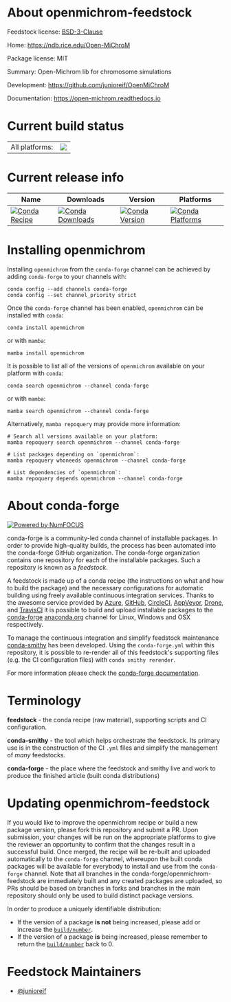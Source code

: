 About openmichrom-feedstock
===========================

Feedstock license: [BSD-3-Clause](https://github.com/conda-forge/openmichrom-feedstock/blob/main/LICENSE.txt)

Home: https://ndb.rice.edu/Open-MiChroM

Package license: MIT

Summary: Open-Michrom lib for chromosome simulations

Development: https://github.com/junioreif/OpenMiChroM

Documentation: https://open-michrom.readthedocs.io

Current build status
====================


<table><tr><td>All platforms:</td>
    <td>
      <a href="https://dev.azure.com/conda-forge/feedstock-builds/_build/latest?definitionId=13049&branchName=main">
        <img src="https://dev.azure.com/conda-forge/feedstock-builds/_apis/build/status/openmichrom-feedstock?branchName=main">
      </a>
    </td>
  </tr>
</table>

Current release info
====================

| Name | Downloads | Version | Platforms |
| --- | --- | --- | --- |
| [![Conda Recipe](https://img.shields.io/badge/recipe-openmichrom-green.svg)](https://anaconda.org/conda-forge/openmichrom) | [![Conda Downloads](https://img.shields.io/conda/dn/conda-forge/openmichrom.svg)](https://anaconda.org/conda-forge/openmichrom) | [![Conda Version](https://img.shields.io/conda/vn/conda-forge/openmichrom.svg)](https://anaconda.org/conda-forge/openmichrom) | [![Conda Platforms](https://img.shields.io/conda/pn/conda-forge/openmichrom.svg)](https://anaconda.org/conda-forge/openmichrom) |

Installing openmichrom
======================

Installing `openmichrom` from the `conda-forge` channel can be achieved by adding `conda-forge` to your channels with:

```
conda config --add channels conda-forge
conda config --set channel_priority strict
```

Once the `conda-forge` channel has been enabled, `openmichrom` can be installed with `conda`:

```
conda install openmichrom
```

or with `mamba`:

```
mamba install openmichrom
```

It is possible to list all of the versions of `openmichrom` available on your platform with `conda`:

```
conda search openmichrom --channel conda-forge
```

or with `mamba`:

```
mamba search openmichrom --channel conda-forge
```

Alternatively, `mamba repoquery` may provide more information:

```
# Search all versions available on your platform:
mamba repoquery search openmichrom --channel conda-forge

# List packages depending on `openmichrom`:
mamba repoquery whoneeds openmichrom --channel conda-forge

# List dependencies of `openmichrom`:
mamba repoquery depends openmichrom --channel conda-forge
```


About conda-forge
=================

[![Powered by
NumFOCUS](https://img.shields.io/badge/powered%20by-NumFOCUS-orange.svg?style=flat&colorA=E1523D&colorB=007D8A)](https://numfocus.org)

conda-forge is a community-led conda channel of installable packages.
In order to provide high-quality builds, the process has been automated into the
conda-forge GitHub organization. The conda-forge organization contains one repository
for each of the installable packages. Such a repository is known as a *feedstock*.

A feedstock is made up of a conda recipe (the instructions on what and how to build
the package) and the necessary configurations for automatic building using freely
available continuous integration services. Thanks to the awesome service provided by
[Azure](https://azure.microsoft.com/en-us/services/devops/), [GitHub](https://github.com/),
[CircleCI](https://circleci.com/), [AppVeyor](https://www.appveyor.com/),
[Drone](https://cloud.drone.io/welcome), and [TravisCI](https://travis-ci.com/)
it is possible to build and upload installable packages to the
[conda-forge](https://anaconda.org/conda-forge) [anaconda.org](https://anaconda.org/)
channel for Linux, Windows and OSX respectively.

To manage the continuous integration and simplify feedstock maintenance
[conda-smithy](https://github.com/conda-forge/conda-smithy) has been developed.
Using the ``conda-forge.yml`` within this repository, it is possible to re-render all of
this feedstock's supporting files (e.g. the CI configuration files) with ``conda smithy rerender``.

For more information please check the [conda-forge documentation](https://conda-forge.org/docs/).

Terminology
===========

**feedstock** - the conda recipe (raw material), supporting scripts and CI configuration.

**conda-smithy** - the tool which helps orchestrate the feedstock.
                   Its primary use is in the construction of the CI ``.yml`` files
                   and simplify the management of *many* feedstocks.

**conda-forge** - the place where the feedstock and smithy live and work to
                  produce the finished article (built conda distributions)


Updating openmichrom-feedstock
==============================

If you would like to improve the openmichrom recipe or build a new
package version, please fork this repository and submit a PR. Upon submission,
your changes will be run on the appropriate platforms to give the reviewer an
opportunity to confirm that the changes result in a successful build. Once
merged, the recipe will be re-built and uploaded automatically to the
`conda-forge` channel, whereupon the built conda packages will be available for
everybody to install and use from the `conda-forge` channel.
Note that all branches in the conda-forge/openmichrom-feedstock are
immediately built and any created packages are uploaded, so PRs should be based
on branches in forks and branches in the main repository should only be used to
build distinct package versions.

In order to produce a uniquely identifiable distribution:
 * If the version of a package **is not** being increased, please add or increase
   the [``build/number``](https://docs.conda.io/projects/conda-build/en/latest/resources/define-metadata.html#build-number-and-string).
 * If the version of a package **is** being increased, please remember to return
   the [``build/number``](https://docs.conda.io/projects/conda-build/en/latest/resources/define-metadata.html#build-number-and-string)
   back to 0.

Feedstock Maintainers
=====================

* [@junioreif](https://github.com/junioreif/)

